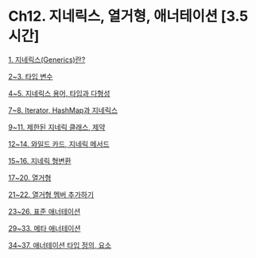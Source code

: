 # Ch12. 지네릭스, 열거형, 애너테이션 [3.5시간]

[1. 지네릭스(Generics)란?](Ch12%20%E1%84%8C%E1%85%B5%E1%84%82%E1%85%A6%E1%84%85%E1%85%B5%E1%86%A8%E1%84%89%E1%85%B3,%20%E1%84%8B%E1%85%A7%E1%86%AF%E1%84%80%E1%85%A5%E1%84%92%E1%85%A7%E1%86%BC,%20%E1%84%8B%E1%85%A2%E1%84%82%E1%85%A5%E1%84%90%E1%85%A6%E1%84%8B%E1%85%B5%E1%84%89%E1%85%A7%E1%86%AB%20%5B3%205%E1%84%89%E1%85%B5%E1%84%80%E1%85%A1%E1%86%AB%5D%201c3910e4d4114cd99b31b652982e6b6f/1%20%E1%84%8C%E1%85%B5%E1%84%82%E1%85%A6%E1%84%85%E1%85%B5%E1%86%A8%E1%84%89%E1%85%B3(Generics)%E1%84%85%E1%85%A1%E1%86%AB%20823bd7e7946a46a4ae0ae3c4d8496ea8.md)

[2~3. 타입 변수](Ch12%20%E1%84%8C%E1%85%B5%E1%84%82%E1%85%A6%E1%84%85%E1%85%B5%E1%86%A8%E1%84%89%E1%85%B3,%20%E1%84%8B%E1%85%A7%E1%86%AF%E1%84%80%E1%85%A5%E1%84%92%E1%85%A7%E1%86%BC,%20%E1%84%8B%E1%85%A2%E1%84%82%E1%85%A5%E1%84%90%E1%85%A6%E1%84%8B%E1%85%B5%E1%84%89%E1%85%A7%E1%86%AB%20%5B3%205%E1%84%89%E1%85%B5%E1%84%80%E1%85%A1%E1%86%AB%5D%201c3910e4d4114cd99b31b652982e6b6f/2~3%20%E1%84%90%E1%85%A1%E1%84%8B%E1%85%B5%E1%86%B8%20%E1%84%87%E1%85%A7%E1%86%AB%E1%84%89%E1%85%AE%20b95bf0f3bc99467f893a8821b41b02b2.md)

[4~5. 지네릭스 용어, 타입과 다형성](Ch12%20%E1%84%8C%E1%85%B5%E1%84%82%E1%85%A6%E1%84%85%E1%85%B5%E1%86%A8%E1%84%89%E1%85%B3,%20%E1%84%8B%E1%85%A7%E1%86%AF%E1%84%80%E1%85%A5%E1%84%92%E1%85%A7%E1%86%BC,%20%E1%84%8B%E1%85%A2%E1%84%82%E1%85%A5%E1%84%90%E1%85%A6%E1%84%8B%E1%85%B5%E1%84%89%E1%85%A7%E1%86%AB%20%5B3%205%E1%84%89%E1%85%B5%E1%84%80%E1%85%A1%E1%86%AB%5D%201c3910e4d4114cd99b31b652982e6b6f/4~5%20%E1%84%8C%E1%85%B5%E1%84%82%E1%85%A6%E1%84%85%E1%85%B5%E1%86%A8%E1%84%89%E1%85%B3%20%E1%84%8B%E1%85%AD%E1%86%BC%E1%84%8B%E1%85%A5,%20%E1%84%90%E1%85%A1%E1%84%8B%E1%85%B5%E1%86%B8%E1%84%80%E1%85%AA%20%E1%84%83%E1%85%A1%E1%84%92%E1%85%A7%E1%86%BC%E1%84%89%E1%85%A5%E1%86%BC%20268f825f6b544342b47288c5115584a6.md)

[7~8. Iterator, HashMap과 지네릭스](Ch12%20%E1%84%8C%E1%85%B5%E1%84%82%E1%85%A6%E1%84%85%E1%85%B5%E1%86%A8%E1%84%89%E1%85%B3,%20%E1%84%8B%E1%85%A7%E1%86%AF%E1%84%80%E1%85%A5%E1%84%92%E1%85%A7%E1%86%BC,%20%E1%84%8B%E1%85%A2%E1%84%82%E1%85%A5%E1%84%90%E1%85%A6%E1%84%8B%E1%85%B5%E1%84%89%E1%85%A7%E1%86%AB%20%5B3%205%E1%84%89%E1%85%B5%E1%84%80%E1%85%A1%E1%86%AB%5D%201c3910e4d4114cd99b31b652982e6b6f/7~8%20Iterator,%20HashMap%E1%84%80%E1%85%AA%20%E1%84%8C%E1%85%B5%E1%84%82%E1%85%A6%E1%84%85%E1%85%B5%E1%86%A8%E1%84%89%E1%85%B3%202d14412229834413b58ff167074dc577.md)

[9~11. 제한된 지네릭 클래스, 제약](Ch12%20%E1%84%8C%E1%85%B5%E1%84%82%E1%85%A6%E1%84%85%E1%85%B5%E1%86%A8%E1%84%89%E1%85%B3,%20%E1%84%8B%E1%85%A7%E1%86%AF%E1%84%80%E1%85%A5%E1%84%92%E1%85%A7%E1%86%BC,%20%E1%84%8B%E1%85%A2%E1%84%82%E1%85%A5%E1%84%90%E1%85%A6%E1%84%8B%E1%85%B5%E1%84%89%E1%85%A7%E1%86%AB%20%5B3%205%E1%84%89%E1%85%B5%E1%84%80%E1%85%A1%E1%86%AB%5D%201c3910e4d4114cd99b31b652982e6b6f/9~11%20%E1%84%8C%E1%85%A6%E1%84%92%E1%85%A1%E1%86%AB%E1%84%83%E1%85%AC%E1%86%AB%20%E1%84%8C%E1%85%B5%E1%84%82%E1%85%A6%E1%84%85%E1%85%B5%E1%86%A8%20%E1%84%8F%E1%85%B3%E1%86%AF%E1%84%85%E1%85%A2%E1%84%89%E1%85%B3,%20%E1%84%8C%E1%85%A6%E1%84%8B%E1%85%A3%E1%86%A8%20b8dc32eb2f444a5dade661df01dbb2a5.md)

[12~14. 와일드 카드, 지네릭 메서드](Ch12%20%E1%84%8C%E1%85%B5%E1%84%82%E1%85%A6%E1%84%85%E1%85%B5%E1%86%A8%E1%84%89%E1%85%B3,%20%E1%84%8B%E1%85%A7%E1%86%AF%E1%84%80%E1%85%A5%E1%84%92%E1%85%A7%E1%86%BC,%20%E1%84%8B%E1%85%A2%E1%84%82%E1%85%A5%E1%84%90%E1%85%A6%E1%84%8B%E1%85%B5%E1%84%89%E1%85%A7%E1%86%AB%20%5B3%205%E1%84%89%E1%85%B5%E1%84%80%E1%85%A1%E1%86%AB%5D%201c3910e4d4114cd99b31b652982e6b6f/12~14%20%E1%84%8B%E1%85%AA%E1%84%8B%E1%85%B5%E1%86%AF%E1%84%83%E1%85%B3%20%E1%84%8F%E1%85%A1%E1%84%83%E1%85%B3,%20%E1%84%8C%E1%85%B5%E1%84%82%E1%85%A6%E1%84%85%E1%85%B5%E1%86%A8%20%E1%84%86%E1%85%A6%E1%84%89%E1%85%A5%E1%84%83%E1%85%B3%20fb9238c83d6c44fc80b49e54a4648b45.md)

[15~16. 지네릭 형변환](Ch12%20%E1%84%8C%E1%85%B5%E1%84%82%E1%85%A6%E1%84%85%E1%85%B5%E1%86%A8%E1%84%89%E1%85%B3,%20%E1%84%8B%E1%85%A7%E1%86%AF%E1%84%80%E1%85%A5%E1%84%92%E1%85%A7%E1%86%BC,%20%E1%84%8B%E1%85%A2%E1%84%82%E1%85%A5%E1%84%90%E1%85%A6%E1%84%8B%E1%85%B5%E1%84%89%E1%85%A7%E1%86%AB%20%5B3%205%E1%84%89%E1%85%B5%E1%84%80%E1%85%A1%E1%86%AB%5D%201c3910e4d4114cd99b31b652982e6b6f/15~16%20%E1%84%8C%E1%85%B5%E1%84%82%E1%85%A6%E1%84%85%E1%85%B5%E1%86%A8%20%E1%84%92%E1%85%A7%E1%86%BC%E1%84%87%E1%85%A7%E1%86%AB%E1%84%92%E1%85%AA%E1%86%AB%2002e4894648ab4012abbdbbe6fa1da8fe.md)

[17~20. 열거형](Ch12%20%E1%84%8C%E1%85%B5%E1%84%82%E1%85%A6%E1%84%85%E1%85%B5%E1%86%A8%E1%84%89%E1%85%B3,%20%E1%84%8B%E1%85%A7%E1%86%AF%E1%84%80%E1%85%A5%E1%84%92%E1%85%A7%E1%86%BC,%20%E1%84%8B%E1%85%A2%E1%84%82%E1%85%A5%E1%84%90%E1%85%A6%E1%84%8B%E1%85%B5%E1%84%89%E1%85%A7%E1%86%AB%20%5B3%205%E1%84%89%E1%85%B5%E1%84%80%E1%85%A1%E1%86%AB%5D%201c3910e4d4114cd99b31b652982e6b6f/17~20%20%E1%84%8B%E1%85%A7%E1%86%AF%E1%84%80%E1%85%A5%E1%84%92%E1%85%A7%E1%86%BC%20e90ffaa4e5304b5099cb63719d907ddc.md)

[21~22. 열거형 멤버 추가하기](Ch12%20%E1%84%8C%E1%85%B5%E1%84%82%E1%85%A6%E1%84%85%E1%85%B5%E1%86%A8%E1%84%89%E1%85%B3,%20%E1%84%8B%E1%85%A7%E1%86%AF%E1%84%80%E1%85%A5%E1%84%92%E1%85%A7%E1%86%BC,%20%E1%84%8B%E1%85%A2%E1%84%82%E1%85%A5%E1%84%90%E1%85%A6%E1%84%8B%E1%85%B5%E1%84%89%E1%85%A7%E1%86%AB%20%5B3%205%E1%84%89%E1%85%B5%E1%84%80%E1%85%A1%E1%86%AB%5D%201c3910e4d4114cd99b31b652982e6b6f/21~22%20%E1%84%8B%E1%85%A7%E1%86%AF%E1%84%80%E1%85%A5%E1%84%92%E1%85%A7%E1%86%BC%20%E1%84%86%E1%85%A6%E1%86%B7%E1%84%87%E1%85%A5%20%E1%84%8E%E1%85%AE%E1%84%80%E1%85%A1%E1%84%92%E1%85%A1%E1%84%80%E1%85%B5%20b4f6829eef2b4bb3bad229e76ae4a63a.md)

[23~26. 표준 애너테이션](Ch12%20%E1%84%8C%E1%85%B5%E1%84%82%E1%85%A6%E1%84%85%E1%85%B5%E1%86%A8%E1%84%89%E1%85%B3,%20%E1%84%8B%E1%85%A7%E1%86%AF%E1%84%80%E1%85%A5%E1%84%92%E1%85%A7%E1%86%BC,%20%E1%84%8B%E1%85%A2%E1%84%82%E1%85%A5%E1%84%90%E1%85%A6%E1%84%8B%E1%85%B5%E1%84%89%E1%85%A7%E1%86%AB%20%5B3%205%E1%84%89%E1%85%B5%E1%84%80%E1%85%A1%E1%86%AB%5D%201c3910e4d4114cd99b31b652982e6b6f/23~26%20%E1%84%91%E1%85%AD%E1%84%8C%E1%85%AE%E1%86%AB%20%E1%84%8B%E1%85%A2%E1%84%82%E1%85%A5%E1%84%90%E1%85%A6%E1%84%8B%E1%85%B5%E1%84%89%E1%85%A7%E1%86%AB%20bf480ba8c91b43a59b588c09e70eb367.md)

[29~33. 메타 애너테이션](Ch12%20%E1%84%8C%E1%85%B5%E1%84%82%E1%85%A6%E1%84%85%E1%85%B5%E1%86%A8%E1%84%89%E1%85%B3,%20%E1%84%8B%E1%85%A7%E1%86%AF%E1%84%80%E1%85%A5%E1%84%92%E1%85%A7%E1%86%BC,%20%E1%84%8B%E1%85%A2%E1%84%82%E1%85%A5%E1%84%90%E1%85%A6%E1%84%8B%E1%85%B5%E1%84%89%E1%85%A7%E1%86%AB%20%5B3%205%E1%84%89%E1%85%B5%E1%84%80%E1%85%A1%E1%86%AB%5D%201c3910e4d4114cd99b31b652982e6b6f/29~33%20%E1%84%86%E1%85%A6%E1%84%90%E1%85%A1%20%E1%84%8B%E1%85%A2%E1%84%82%E1%85%A5%E1%84%90%E1%85%A6%E1%84%8B%E1%85%B5%E1%84%89%E1%85%A7%E1%86%AB%2054aab37cd34e4a2381fe67544944050b.md)

[34~37. 애너테이션 타입 정의, 요소](Ch12%20%E1%84%8C%E1%85%B5%E1%84%82%E1%85%A6%E1%84%85%E1%85%B5%E1%86%A8%E1%84%89%E1%85%B3,%20%E1%84%8B%E1%85%A7%E1%86%AF%E1%84%80%E1%85%A5%E1%84%92%E1%85%A7%E1%86%BC,%20%E1%84%8B%E1%85%A2%E1%84%82%E1%85%A5%E1%84%90%E1%85%A6%E1%84%8B%E1%85%B5%E1%84%89%E1%85%A7%E1%86%AB%20%5B3%205%E1%84%89%E1%85%B5%E1%84%80%E1%85%A1%E1%86%AB%5D%201c3910e4d4114cd99b31b652982e6b6f/34~37%20%E1%84%8B%E1%85%A2%E1%84%82%E1%85%A5%E1%84%90%E1%85%A6%E1%84%8B%E1%85%B5%E1%84%89%E1%85%A7%E1%86%AB%20%E1%84%90%E1%85%A1%E1%84%8B%E1%85%B5%E1%86%B8%20%E1%84%8C%E1%85%A5%E1%86%BC%E1%84%8B%E1%85%B4,%20%E1%84%8B%E1%85%AD%E1%84%89%E1%85%A9%20763f0725f5684fd3bea178a6dc9c4106.md)